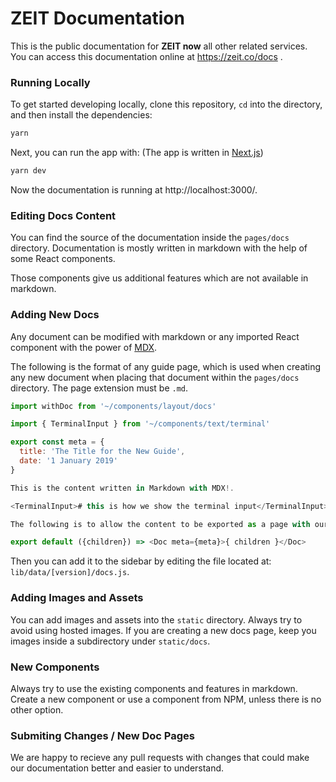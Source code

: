 # ZEIT Documentation

This is the public documentation for **ZEIT now** all other related services.<br/>
You can access this documentation online at https://zeit.co/docs .

### Running Locally

To get started developing locally, clone this repository, `cd` into the directory, and then install the dependencies:

~~~sh
yarn
~~~

Next, you can run the app with:
(The app is written in [Next.js](https://github.com/zeit/next.js))

~~~sh
yarn dev
~~~

Now the documentation is running at http://localhost:3000/.

### Editing Docs Content

You can find the source of the documentation inside the `pages/docs` directory. Documentation is mostly written in markdown with the help of some React components.

Those components give us additional features which are not available in markdown.

### Adding New Docs

Any document can be modified with markdown or any imported React component with the power of [MDX](https://github.com/mdx-js/mdx).

The following is the format of any guide page, which is used when creating any new document when placing that document within the `pages/docs` directory. The page extension must be `.md`.

~~~js
import withDoc from '~/components/layout/docs'

import { TerminalInput } from '~/components/text/terminal'

export const meta = {
  title: 'The Title for the New Guide',
  date: '1 January 2019'
}

This is the content written in Markdown with MDX!.

<TerminalInput># this is how we show the terminal input</TerminalInput>

The following is to allow the content to be exported as a page with our layout.

export default ({children}) => <Doc meta={meta}>{ children }</Doc>
~~~

Then you can add it to the sidebar by editing the file located at: `lib/data/[version]/docs.js`.

### Adding Images and Assets

You can add images and assets into the `static` directory. Always try to avoid using hosted images. 
If you are creating a new docs page, keep you images inside a subdirectory under `static/docs`.

### New Components
Always try to use the existing components and features in markdown. Create a new component or use a component from NPM, unless there is no other option.

### Submiting Changes / New Doc Pages
We are happy to recieve any pull requests with changes that could make our documentation better and easier to understand.
